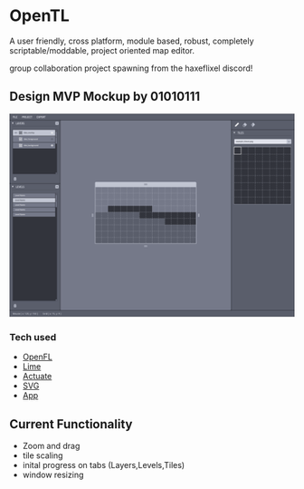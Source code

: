 # OpenTL 
A user friendly, cross platform, module based, robust, completely scriptable/moddable, project oriented map editor.
<br />

group collaboration project spawning from the haxeflixel discord!

## Design MVP Mockup by 01010111
<p align="center"><img src="mvp.png"/></p>

### Tech used

- [OpenFL](https://github.com/openfl/openfl)
- [Lime](https://github.com/openfl/lime)
- [Actuate](https://github.com/jgranick/actuate)
- [SVG](https://github.com/openfl/svg)
- [App](https://github.com/PXshadow/App)

## Current Functionality
- Zoom and drag
- tile scaling
- inital progress on tabs (Layers,Levels,Tiles)
- window resizing
